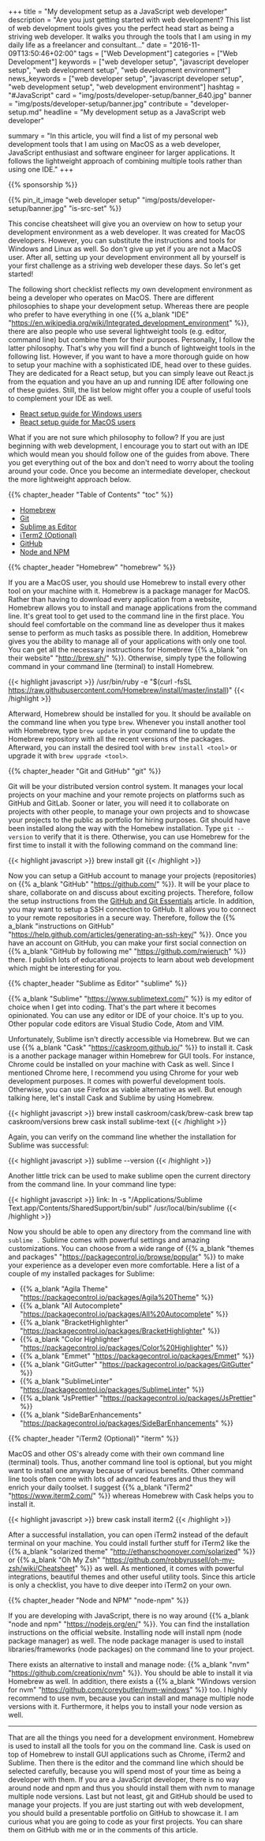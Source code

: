 +++
title = "My development setup as a JavaScript web developer"
description = "Are you just getting started with web development? This list of web development tools gives you the perfect head start as being a striving web developer. It walks you through the tools that I am using in my daily life as a freelancer and consultant..."
date = "2016-11-09T13:50:46+02:00"
tags = ["Web Development"]
categories = ["Web Development"]
keywords = ["web developer setup", "javascript developer setup", "web development setup", "web development environment"]
news_keywords = ["web developer setup", "javascript developer setup", "web development setup", "web development environment"]
hashtag = "#JavaScript"
card = "img/posts/developer-setup/banner_640.jpg"
banner = "img/posts/developer-setup/banner.jpg"
contribute = "developer-setup.md"
headline = "My development setup as a JavaScript web developer"

summary = "In this article, you will find a list of my personal web development tools that I am using on MacOS as a web developer, JavaScript enthusiast and software engineer for larger applications. It follows the lightweight approach of combining multiple tools rather than using one IDE."
+++

{{% sponsorship %}}

{{% pin_it_image "web developer setup" "img/posts/developer-setup/banner.jpg" "is-src-set" %}}

This concise cheatsheet will give you an overview on how to setup your development environment as a web developer. It was created for MacOS developers. However, you can substitute the instructions and tools for Windows and Linux as well. So don't give up yet if you are not a MacOS user. After all, setting up your development environment all by yourself is your first challenge as a striving web developer these days. So let's get started!

The following short checklist reflects my own development environment as being a developer who operates on MacOS. There are different philosophies to shape your development setup. Whereas there are people who prefer to have everything in one {{% a_blank "IDE" "https://en.wikipedia.org/wiki/Integrated_development_environment" %}}, there are also people who use several lightweight tools (e.g. editor, command line) but combine them for their purposes. Personally, I follow the latter philosophy. That's why you will find a bunch of lightweight tools in the following list. However, if you want to have a more thorough guide on how to setup your machine with a sophisticated IDE, head over to these guides. They are dedicated for a React setup, but you can simply leave out React.js from the equation and you have an up and running IDE after following one of these guides. Still, the list below might offer you a couple of useful tools to complement your IDE as well.

* [React setup guide for Windows users](https://www.robinwieruch.de/react-js-windows-setup)
* [React setup guide for MacOS users](https://www.robinwieruch.de/react-js-macos-setup)

What if you are not sure which philosophy to follow? If you are just beginning with web development, I encourage you to start out with an IDE which would mean you should follow one of the guides from above. There you get everything out of the box and don't need to worry about the tooling around your code. Once you become an intermediate developer, checkout the more lightweight approach below.

{{% chapter_header "Table of Contents" "toc" %}}

* [Homebrew](#homebrew)
* [Git](#git)
* [Sublime as Editor](#sublime)
* [iTerm2 (Optional)](#iterm)
* [GitHub](#github)
* [Node and NPM](#node-npm)

{{% chapter_header "Homebrew" "homebrew" %}}

If you are a MacOS user, you should use Homebrew to install every other tool on your machine with it. Homebrew is a package manager for MacOS. Rather than having to download every application from a website, Homebrew allows you to install and manage applications from the command line. It's great tool to get used to the command line in the first place. You should feel comfortable on the command line as developer thus it makes sense to perform as much tasks as possible there. In addition, Homebrew gives you the ability to manage all of your applications with only one tool. You can get all the necessary instructions for Homebrew {{% a_blank "on their website" "http://brew.sh/" %}}. Otherwise, simply type the following command in your command line (terminal) to install Homebrew.

{{< highlight javascript >}}
/usr/bin/ruby -e "$(curl -fsSL https://raw.githubusercontent.com/Homebrew/install/master/install)"
{{< /highlight >}}

Afterward, Homebrew should be installed for you. It should be available on the command line when you type `brew`. Whenever you install another tool with Homebrew, type `brew update` in your command line to update the Homebrew repository with all the recent versions of the packages. Afterward, you can install the desired tool with `brew install <tool>` or upgrade it with `brew upgrade <tool>`.

{{% chapter_header "Git and GitHub" "git" %}}

Git will be your distributed version control system. It manages your local projects on your machine and your remote projects on platforms such as GitHub and GitLab. Sooner or later, you will need it to collaborate on projects with other people, to manage your own projects and to showcase your projects to the public as portfolio for hiring purposes. Git should have been installed along the way with the Homebew installation. Type `git --version` to verify that it is there. Otherwise, you can use Homebrew for the first time to install it with the following command on the command line:

{{< highlight javascript >}}
brew install git
{{< /highlight >}}

Now you can setup a GitHub account to manage your projects (repositories) on {{% a_blank "GitHub" "https://github.com/" %}}. It will be your place to share, collaborate on and discuss about exciting projects. Therefore, follow the setup instructions from the [GitHub and Git Essentials](https://www.robinwieruch.de/git-essential-commands/) article. In addition, you may want to setup a SSH connection to GitHub. It allows you to connect to your remote repositories in a secure way. Therefore, follow the {{% a_blank "instructions on GitHub" "https://help.github.com/articles/generating-an-ssh-key/" %}}. Once you have an account on GitHub, you can make your first social connection on {{% a_blank "GitHub by following me" "https://github.com/rwieruch" %}} there. I publish lots of educational projects to learn about web development which might be interesting for you.

{{% chapter_header "Sublime as Editor" "sublime" %}}

{{% a_blank "Sublime" "https://www.sublimetext.com/" %}} is my editor of choice when I get into coding. That's the part where it becomes opinionated. You can use any editor or IDE of your choice. It's up to you. Other popular code editors are Visual Studio Code, Atom and VIM.

Unfortunately, Sublime isn't directly accessible via Homebrew. But we can use {{% a_blank "Cask" "https://caskroom.github.io/" %}} to install it. Cask is a another package manager within Homebrew for GUI tools. For instance, Chrome could be installed on your machine with Cask as well. Since I mentioned Chrome here, I recommend you using Chrome for your web development purposes. It comes with powerful development tools. Otherwise, you can use Firefox as viable alternative as well. But enough talking here, let's install Cask and Sublime by using Homebrew.

{{< highlight javascript >}}
brew install caskroom/cask/brew-cask
brew tap caskroom/versions
brew cask install sublime-text
{{< /highlight >}}

Again, you can verify on the command line whether the installation for Sublime was successful:

{{< highlight javascript >}}
sublime --version
{{< /highlight >}}

Another little trick can be used to make sublime open the current directory from the command line. In your command line type:

{{< highlight javascript >}}
link: ln -s "/Applications/Sublime Text.app/Contents/SharedSupport/bin/subl" /usr/local/bin/sublime
{{< /highlight >}}

Now you should be able to open any directory from the command line with `sublime .` Sublime comes with powerful settings and amazing customizations. You can choose from a wide range of {{% a_blank "themes and packages" "https://packagecontrol.io/browse/popular" %}} to make your experience as a developer even more comfortable. Here a list of a couple of my installed packages for Sublime:

* {{% a_blank "Agila Theme" "https://packagecontrol.io/packages/Agila%20Theme" %}}
* {{% a_blank "All Autocomplete" "https://packagecontrol.io/packages/All%20Autocomplete" %}}
* {{% a_blank "BracketHighlighter" "https://packagecontrol.io/packages/BracketHighlighter" %}}
* {{% a_blank "Color Highlighter" "https://packagecontrol.io/packages/Color%20Highlighter" %}}
* {{% a_blank "Emmet" "https://packagecontrol.io/packages/Emmet" %}}
* {{% a_blank "GitGutter" "https://packagecontrol.io/packages/GitGutter" %}}
* {{% a_blank "SublimeLinter" "https://packagecontrol.io/packages/SublimeLinter" %}}
* {{% a_blank "JsPrettier" "https://packagecontrol.io/packages/JsPrettier" %}}
* {{% a_blank "SideBarEnhancements" "https://packagecontrol.io/packages/SideBarEnhancements" %}}

{{% chapter_header "iTerm2 (Optional)" "iterm" %}}

MacOS and other OS's already come with their own command line (terminal) tools. Thus, another command line tool is optional, but you might want to install one anyway because of various benefits. Other command line tools often come with lots of advanced features and thus they will enrich your daily toolset. I suggest {{% a_blank "iTerm2" "https://www.iterm2.com/" %}} whereas Homebrew with Cask helps you to install it.

{{< highlight javascript >}}
brew cask install iterm2
{{< /highlight >}}

After a successful installation, you can open iTerm2 instead of the default terminal on your machine. You could install further stuff for iTerm2 like the {{% a_blank "solarized theme" "http://ethanschoonover.com/solarized" %}} or {{% a_blank "Oh My Zsh" "https://github.com/robbyrussell/oh-my-zsh/wiki/Cheatsheet" %}} as well. As mentioned, it comes with powerful integrations, beautiful themes and other useful utility tools. Since this article is only a checklist, you have to dive deeper into iTerm2 on your own.

{{% chapter_header "Node and NPM" "node-npm" %}}

If you are developing with JavaScript, there is no way around {{% a_blank "node and npm" "https://nodejs.org/en/" %}}. You can find the installation instructions on the official website. Installing node will install npm (node package manager) as well. The node package manager is used to install libraries/frameworks (node packages) on the command line to your project.

There exists an alternative to install and manage node: {{% a_blank "nvm" "https://github.com/creationix/nvm" %}}. You should be able to install it via Homebrew as well. In addition, there exists a {{% a_blank "Windows version for nvm" "https://github.com/coreybutler/nvm-windows" %}} too. I highly recommend to use nvm, because you can install and manage multiple node versions with it. Furthermore, it helps you to install your node version as well.

<hr class="section-divider">

That are all the things you need for a development environment. Homebrew is used to install all the tools for you on the command line. Cask is used on top of Homebrew to install GUI applications such as Chrome, iTerm2 and Sublime. Then there is the editor and the command line which should be selected carefully, because you will spend most of your time as being a developer with them. If you are a JavaScript developer, there is no way around node and npm and thus you should install them with nvm to manage multiple node versions. Last but not least, git and GitHub should be used to manage your projects. If you are just starting out with web development, you should build a presentable portfolio on GitHub to showcase it. I am curious what you are going to code as your first projects. You can share them on GitHub with me or in the comments of this article.
